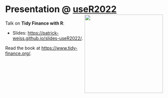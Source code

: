 # Presentation @ [useR2022](https://user2022.r-project.org/) <img class="logo" src="https://www.tidy-finance.org/cover.jpg" align="right" style="width:250px;" />

Talk on **Tidy Finance with R**:

- Slides: https://patrick-weiss.github.io/slides-useR2022/.


Read the book at https://www.tidy-finance.org/.
